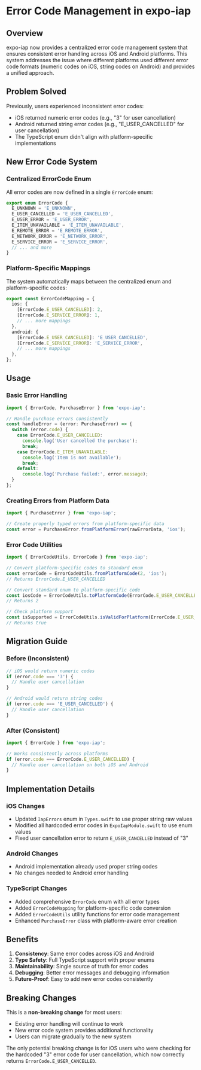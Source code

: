 # Error Code Management in expo-iap

## Overview

expo-iap now provides a centralized error code management system that ensures consistent error handling across iOS and Android platforms. This system addresses the issue where different platforms used different error code formats (numeric codes on iOS, string codes on Android) and provides a unified approach.

## Problem Solved

Previously, users experienced inconsistent error codes:
- iOS returned numeric error codes (e.g., "3" for user cancellation)
- Android returned string error codes (e.g., "E_USER_CANCELLED" for user cancellation)
- The TypeScript enum didn't align with platform-specific implementations

## New Error Code System

### Centralized ErrorCode Enum

All error codes are now defined in a single `ErrorCode` enum:

```typescript
export enum ErrorCode {
  E_UNKNOWN = 'E_UNKNOWN',
  E_USER_CANCELLED = 'E_USER_CANCELLED',
  E_USER_ERROR = 'E_USER_ERROR',
  E_ITEM_UNAVAILABLE = 'E_ITEM_UNAVAILABLE',
  E_REMOTE_ERROR = 'E_REMOTE_ERROR',
  E_NETWORK_ERROR = 'E_NETWORK_ERROR',
  E_SERVICE_ERROR = 'E_SERVICE_ERROR',
  // ... and more
}
```

### Platform-Specific Mappings

The system automatically maps between the centralized enum and platform-specific codes:

```typescript
export const ErrorCodeMapping = {
  ios: {
    [ErrorCode.E_USER_CANCELLED]: 2,
    [ErrorCode.E_SERVICE_ERROR]: 1,
    // ... more mappings
  },
  android: {
    [ErrorCode.E_USER_CANCELLED]: 'E_USER_CANCELLED',
    [ErrorCode.E_SERVICE_ERROR]: 'E_SERVICE_ERROR',
    // ... more mappings
  },
};
```

## Usage

### Basic Error Handling

```typescript
import { ErrorCode, PurchaseError } from 'expo-iap';

// Handle purchase errors consistently
const handleError = (error: PurchaseError) => {
  switch (error.code) {
    case ErrorCode.E_USER_CANCELLED:
      console.log('User cancelled the purchase');
      break;
    case ErrorCode.E_ITEM_UNAVAILABLE:
      console.log('Item is not available');
      break;
    default:
      console.log('Purchase failed:', error.message);
  }
};
```

### Creating Errors from Platform Data

```typescript
import { PurchaseError } from 'expo-iap';

// Create properly typed errors from platform-specific data
const error = PurchaseError.fromPlatformError(rawErrorData, 'ios');
```

### Error Code Utilities

```typescript
import { ErrorCodeUtils, ErrorCode } from 'expo-iap';

// Convert platform-specific codes to standard enum
const errorCode = ErrorCodeUtils.fromPlatformCode(2, 'ios'); 
// Returns ErrorCode.E_USER_CANCELLED

// Convert standard enum to platform-specific code  
const iosCode = ErrorCodeUtils.toPlatformCode(ErrorCode.E_USER_CANCELLED, 'ios');
// Returns 2

// Check platform support
const isSupported = ErrorCodeUtils.isValidForPlatform(ErrorCode.E_USER_CANCELLED, 'ios');
// Returns true
```

## Migration Guide

### Before (Inconsistent)

```typescript
// iOS would return numeric codes
if (error.code === '3') {
  // Handle user cancellation
}

// Android would return string codes  
if (error.code === 'E_USER_CANCELLED') {
  // Handle user cancellation
}
```

### After (Consistent)

```typescript
import { ErrorCode } from 'expo-iap';

// Works consistently across platforms
if (error.code === ErrorCode.E_USER_CANCELLED) {
  // Handle user cancellation on both iOS and Android
}
```

## Implementation Details

### iOS Changes

- Updated `IapErrors` enum in `Types.swift` to use proper string raw values
- Modified all hardcoded error codes in `ExpoIapModule.swift` to use enum values
- Fixed user cancellation error to return `E_USER_CANCELLED` instead of "3"

### Android Changes

- Android implementation already used proper string codes
- No changes needed to Android error handling

### TypeScript Changes

- Added comprehensive `ErrorCode` enum with all error types
- Added `ErrorCodeMapping` for platform-specific code conversion
- Added `ErrorCodeUtils` utility functions for error code management
- Enhanced `PurchaseError` class with platform-aware error creation

## Benefits

1. **Consistency**: Same error codes across iOS and Android
2. **Type Safety**: Full TypeScript support with proper enums
3. **Maintainability**: Single source of truth for error codes
4. **Debugging**: Better error messages and debugging information
5. **Future-Proof**: Easy to add new error codes consistently

## Breaking Changes

This is a **non-breaking change** for most users:
- Existing error handling will continue to work
- New error code system provides additional functionality
- Users can migrate gradually to the new system

The only potential breaking change is for iOS users who were checking for the hardcoded "3" error code for user cancellation, which now correctly returns `ErrorCode.E_USER_CANCELLED`.
